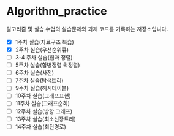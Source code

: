 # Algorithm_practice
알고리즘 및 실습 수업의 실습문제와 과제 코드를 기록하는 저장소입니다.

- [x] 1주차 실습(자료구조 복습)
- [x] 2주차 실습(우선순위큐)
- [ ] 3-4 주차 실습(힙과 정렬)
- [ ] 5주차 실습(합병정렬 퀵정렬)
- [ ] 6주차 실습(사전)
- [ ] 7주차 실습(탐색트리)
- [ ] 9주차 실습(해시테이블)
- [ ] 10주차 실습(그래프표현)
- [ ] 11주차 실습(그래프순회)
- [ ] 12주차 실습(방향 그래프)
- [ ] 13주차 실습(최소신장트리)
- [ ] 14주차 실습(최단경로)
